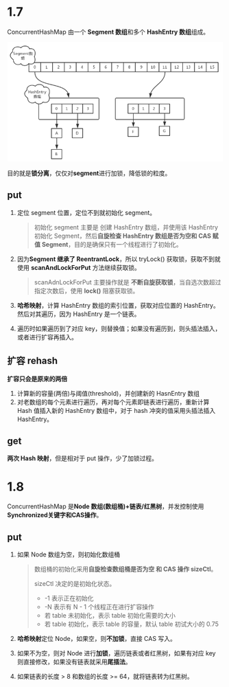 # 1.7

ConcurrentHashMap 由一个 **Segment 数组**和多个 **HashEntry 数组**组成。

![img](..\img\format,png1)

目的就是**锁分离**，仅仅对**segment**进行加锁，降低锁的粒度。

## put

1. 定位 segment 位置，定位不到就初始化 segment。

   > 初始化 segment 主要是 创建 HashEntry 数组，并使用该 HashEntry 初始化 Segment，然后**自旋检查 HashEntry 数组是否为空和 CAS 赋值 Segment**，目的是确保只有一个线程进行了初始化。

2. 因为**Segment 继承了 ReentrantLock**，所以 tryLock() 获取锁，获取不到就使用 **scanAndLockForPut** 方法继续获取锁。

   > scanAdnLockForPut 主要操作就是 **不断自旋获取锁**，当自选次数超过指定次数后，使用 **lock()** 阻塞获取锁。

3. **哈希映射**，计算 HashEntry 数组的索引位置，获取对应位置的 HashEntry。然后对其遍历，因为 HashEntry 是一个链表。

4. 遍历时如果遍历到了对应 key，则替换值；如果没有遍历到，则头插法插入，或者进行扩容再插入。

## 扩容 rehash

**扩容只会是原来的两倍**

1. 计算新的容量(两倍)与阈值(threshold)，并创建新的 HasnEntry 数组
2. 对老数组的每个元素进行遍历，再对每个元素即链表进行遍历，重新计算 Hash 值插入新的 HashEntry 数组中，对于 hash 冲突的值采用头插法插入 HashEntry。

## get

**两次 Hash 映射**，但是相对于 put 操作，少了加锁过程。

# 1.8

ConcurrentHashMap 是**Node 数组(数组桶)+链表/红黑树**，并发控制使用**Synchronized关键字和CAS操作**。

## put

1. 如果 Node 数组为空，则初始化数组桶

   > 数组桶的初始化采用**自旋检查数组桶是否为空 和 CAS 操作 sizeCtl**。
   >
   > sizeCtl 决定的是初始化状态。
   >
   > - -1 表示正在初始化
   > - -N 表示有 N - 1 个线程正在进行扩容操作
   > - 若 table 未初始化，表示 table 初始化需要的大小
   > - 若 table 初始化，表示 table 的容量，默认 table 初试大小的 0.75

2. **哈希映射**定位 Node，如果空，则**不加锁**，直接 CAS 写入。

3. 如果不为空，则对 Node 进行**加锁**，遍历链表或者红黑树，如果有对应 key 则直接修改，如果没有链表就采用**尾插法**。

4. 如果链表的长度 > 8 和数组的长度 >= 64，就将链表转为红黑树。

